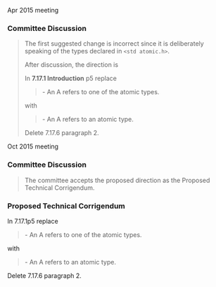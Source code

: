 Apr 2015 meeting

### Committee Discussion

> The first suggested change is incorrect since it is deliberately speaking of the
> types declared in `<std atomic.h>`.
> 
> After discussion, the direction is
> 
> In **7.17.1 Introduction** p5 replace
> 
> > \- An A refers to one of the atomic types.
> 
> with
> 
> > \- An A refers to an atomic type.
> 
> Delete 7.17.6 paragraph 2\.

Oct 2015 meeting

### Committee Discussion

> The committee accepts the proposed direction as the Proposed Technical
> Corrigendum.

### Proposed Technical Corrigendum

In 7.17.1p5 replace

> \- An A refers to one of the atomic types.

with

> \- An A refers to an atomic type.

Delete 7.17.6 paragraph 2\.
